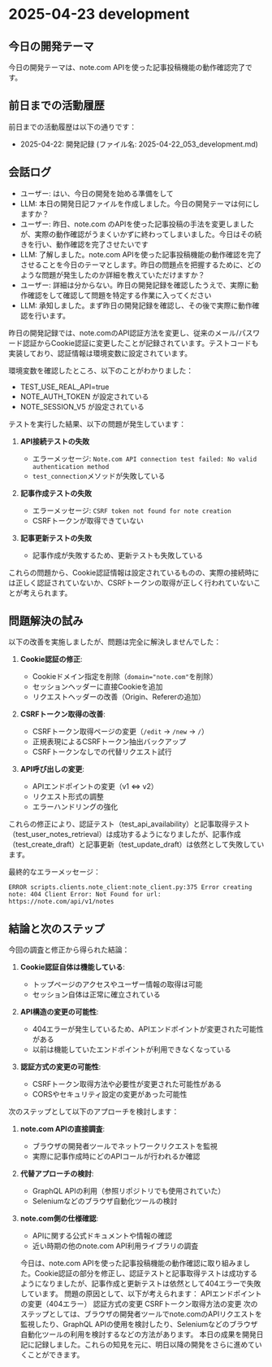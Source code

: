 # 2025-04-23 development

## 今日の開発テーマ

今日の開発テーマは、note.com APIを使った記事投稿機能の動作確認完了です。

## 前日までの活動履歴

前日までの活動履歴は以下の通りです：
* 2025-04-22: 開発記録 (ファイル名: 2025-04-22_053_development.md)

## 会話ログ

- ユーザー: はい、今日の開発を始める準備をして
- LLM: 本日の開発日記ファイルを作成しました。今日の開発テーマは何にしますか？
- ユーザー: 昨日、note.com のAPIを使った記事投稿の手法を変更しましたが、実際の動作確認がうまくいかずに終わってしまいました。今日はその続きを行い、動作確認を完了させたいです
- LLM: 了解しました。note.com APIを使った記事投稿機能の動作確認を完了させることを今日のテーマとします。昨日の問題点を把握するために、どのような問題が発生したのか詳細を教えていただけますか？
- ユーザー: 詳細は分からない。昨日の開発記録を確認したうえで、実際に動作確認をして確認して問題を特定する作業に入ってください
- LLM: 承知しました。まず昨日の開発記録を確認し、その後で実際に動作確認を行います。

昨日の開発記録では、note.comのAPI認証方法を変更し、従来のメール/パスワード認証からCookie認証に変更したことが記録されています。テストコードも実装しており、認証情報は環境変数に設定されています。

環境変数を確認したところ、以下のことがわかりました：
- TEST_USE_REAL_API=true
- NOTE_AUTH_TOKEN が設定されている
- NOTE_SESSION_V5 が設定されている

テストを実行した結果、以下の問題が発生しています：

1. **API接続テストの失敗**
   - エラーメッセージ: `Note.com API connection test failed: No valid authentication method`
   - `test_connection`メソッドが失敗している

2. **記事作成テストの失敗**
   - エラーメッセージ: `CSRF token not found for note creation`
   - CSRFトークンが取得できていない

3. **記事更新テストの失敗**
   - 記事作成が失敗するため、更新テストも失敗している

これらの問題から、Cookie認証情報は設定されているものの、実際の接続時には正しく認証されていないか、CSRFトークンの取得が正しく行われていないことが考えられます。

## 問題解決の試み

以下の改善を実施しましたが、問題は完全に解決しませんでした：

1. **Cookie認証の修正**:
   - Cookieドメイン指定を削除（`domain="note.com"`を削除）
   - セッションヘッダーに直接Cookieを追加
   - リクエストヘッダーの改善（Origin、Refererの追加）

2. **CSRFトークン取得の改善**:
   - CSRFトークン取得ページの変更（`/edit` → `/new` → `/`）
   - 正規表現によるCSRFトークン抽出バックアップ
   - CSRFトークンなしでの代替リクエスト試行

3. **API呼び出しの変更**:
   - APIエンドポイントの変更（v1 ⇔ v2）
   - リクエスト形式の調整
   - エラーハンドリングの強化

これらの修正により、認証テスト（test_api_availability）と記事取得テスト（test_user_notes_retrieval）は成功するようになりましたが、記事作成（test_create_draft）と記事更新（test_update_draft）は依然として失敗しています。

最終的なエラーメッセージ：
```
ERROR scripts.clients.note_client:note_client.py:375 Error creating note: 404 Client Error: Not Found for url: https://note.com/api/v1/notes
```

## 結論と次のステップ

今回の調査と修正から得られた結論：

1. **Cookie認証自体は機能している**:
   - トップページのアクセスやユーザー情報の取得は可能
   - セッション自体は正常に確立されている

2. **API構造の変更の可能性**:
   - 404エラーが発生しているため、APIエンドポイントが変更された可能性がある
   - 以前は機能していたエンドポイントが利用できなくなっている

3. **認証方式の変更の可能性**:
   - CSRFトークン取得方法や必要性が変更された可能性がある
   - CORSやセキュリティ設定の変更があった可能性

次のステップとして以下のアプローチを検討します：

1. **note.com APIの直接調査**:
   - ブラウザの開発者ツールでネットワークリクエストを監視
   - 実際に記事作成時にどのAPIコールが行われるか確認

2. **代替アプローチの検討**:
   - GraphQL APIの利用（参照リポジトリでも使用されていた）
   - Seleniumなどのブラウザ自動化ツールの検討

3. **note.com側の仕様確認**:
   - APIに関する公式ドキュメントや情報の確認
   - 近い時期の他のnote.com API利用ライブラリの調査

   今日は、note.com APIを使った記事投稿機能の動作確認に取り組みました。Cookie認証の部分を修正し、認証テストと記事取得テストは成功するようになりましたが、記事作成と更新テストは依然として404エラーで失敗しています。
問題の原因として、以下が考えられます：
APIエンドポイントの変更（404エラー）
認証方式の変更
CSRFトークン取得方法の変更
次のステップとしては、ブラウザの開発者ツールでnote.comのAPIリクエストを監視したり、GraphQL APIの使用を検討したり、Seleniumなどのブラウザ自動化ツールの利用を検討するなどの方法があります。
本日の成果を開発日記に記録しました。これらの知見を元に、明日以降の開発をさらに進めていくことができます。